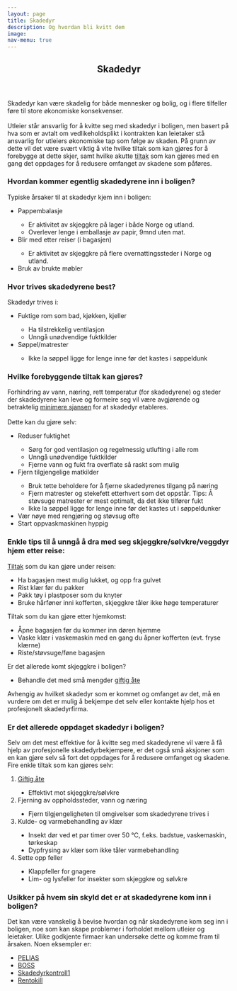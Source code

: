 ```yaml
---
layout: page
title: Skadedyr
description: Og hvordan bli kvitt dem
image:
nav-menu: true
---
```


<!-- Main -->
<div id="main" class="alt">

<!-- One -->
<section id="one">
	<div class="inner">
		<header class="major">
			<h1>Skadedyr</h1>
		</header>

<!-- Content -->
<p>Skadedyr kan være skadelig for både mennesker og bolig, og i flere tilfeller føre til store
økonomiske konsekvenser.<br>
<br>Utleier står ansvarlig for å kvitte seg med skadedyr i boligen, men basert på hva som er
avtalt om vedlikeholdsplikt i kontrakten kan leietaker stå ansvarlig for utleiers økonomiske
tap som følge av skaden. På grunn av dette vil det være svært viktig å vite hvilke tiltak som
kan gjøres for å forebygge at dette skjer, samt hvilke akutte <a href="https://www.htu.no/artikler/skadedyr">tiltak</a> som kan gjøres med en gang det oppdages for å redusere omfanget av skadene som påføres.
</p>

<h3 id="content">Hvordan kommer egentlig skadedyrene inn i boligen?</h3>
<p>Typiske årsaker til at skadedyr kjem inn i boligen:
	<ul style="list-style-type:disc;">
		<li>Pappembalasje</li>
			<ul style="list-style-type:circle">
				<li>Er aktivitet av skjeggkre på lager i både Norge og utland.</li>
				<li>Overlever lenge i emballasje av papir, 9mnd uten mat.</li>
			</ul>
		<li>Blir med etter reiser (i bagasjen)</li>
			<ul style="list-style-type:circle">
				<li>Er aktivitet av skjeggkre på flere overnattingssteder i Norge og utland.</li>
			</ul>
		<li>Bruk av brukte møbler</li>
	</ul>  
</p>

<div class="row">
	<div class="6u 12u$(small)">
		<h3>Hvor trives skadedyrene best?</h3>
		<p>Skadedyr trives i:
			<ul style="lsit-style-type:disc">
				<li>Fuktige rom som bad, kjøkken, kjeller</li>
					<ul style="list-style-type:circle">
						<li>Ha tilstrekkelig ventilasjon</li>
						<li>Unngå unødvendige fuktkilder</li>
					</ul>
				<li>Søppel/matrester</li>
					<ul style="list-style-type:circle">
							<li>Ikke la søppel ligge for lenge inne før det kastes i søppeldunk</li>
					</ul>
			</ul>
		</p>
	</div>
	<div class="6u$ 12u$(small)">
		<h3>Hvilke forebyggende tiltak kan gjøres?</h3>
		<p>Forhindring av vann, næring, rett temperatur (for skadedyrene) og steder der skadedyrene kan leve og formeire seg vil være avgjørende og betraktelig <a href="https://www.fhi.no/nettpub/skadedyrveilederen/forebygging-av-skadedyrangrep/forebygging-av-skadedyrangrep/">minimere sjansen</a> for at skadedyr etableres.<br>
		<br>Dette kan du gjøre selv:
			<ul style="lsit-style-type:disc">
				<li>Reduser fuktighet</li>
					<ul style="list-style-type:circle">
						<li>Sørg for god ventilasjon og regelmessig utlufting i alle rom</li>
						<li>Unngå unødvendige fuktkilder</li>
						<li>Fjerne vann og fukt fra overflate så raskt som mulig</li>
					</ul>
				<li>Fjern tilgjengelige matkilder</li>
					<ul style="list-style-type:circle">
							<li>Bruk tette beholdere for å fjerne skadedyrenes tilgang på næring</li>
							<li>Fjern matrester og stekefett etterhvert som det oppstår. Tips: Å støvsuge matrester er mest optimalt, da det ikke tilfører fukt</li>
							<li>Ikke la søppel ligge for lenge inne før det kastes ut i søppeldunker</li>
					</ul>
				<li>Vær nøye med rengjøring og støvsug ofte</li>
				<li>Start oppvaskmaskinen hyppig</li>
			</ul>
		</p>
	</div>
</div>

<h3 id="content">Enkle tips til å unngå å dra med seg skjeggkre/sølvkre/veggdyr hjem etter reise:</h3>
<p><a href="https://skjeggkre.info/hva-er-skjeggkre/hvordan-unnga-forebygge-for-skjeggkre">Tiltak</a> som du kan gjøre under reisen:
	<ul style="list-style-type:disc">
		<li>Ha bagasjen mest mulig lukket, og opp fra gulvet</li>
		<li>Rist klær før du pakker</li>
		<li>Pakk tøy i plastposer som du knyter</li>
		<li>Bruke hårføner inni kofferten, skjeggkre tåler ikke høge temperaturer</li>
	</ul>
Tiltak som du kan gjøre etter hjemkomst:
	<ul style="list-style-type:disc">
		<li>Åpne bagasjen før du kommer inn døren hjemme</li>
		<li>Vaske klær i vaskemaskin med en gang du åpner kofferten (evt. fryse klærne)</li>
		<li>Riste/støvsuge/føne bagasjen</li>
	</ul>
Er det allerede komt skjeggkre i boligen?
	<ul style="list-style-type:disc">
		<li>Behandle det med små mengder <a href="https://www.gjensidige.no/godtforberedt/content/her-trives-skadedyrene-best">giftig åte</a></li>
	</ul>
Avhengig av hvilket skadedyr som er kommet og omfanget av det, må en vurdere om det er
mulig å bekjempe det selv eller kontakte hjelp hos et profesjonelt skadedyrfirma.
</p>

<h3 id="content">Er det allerede oppdaget skadedyr i boligen?</h3>
<p>Selv om det mest effektive for å kvitte seg med skadedyrene vil være å få hjelp av profesjonelle skadedyrbekjempere, er det også små aksjoner som en kan gjøre selv så fort det oppdages for å redusere omfanget og skadene.<br>
Fire enkle tiltak som kan gjøres selv:
	<ol>
		<li><a href="https://www.gjensidige.no/godtforberedt/content/her-trives-skadedyrene-best">Giftig åte</a></li>
			<ul style="list-style-type:disc">
				<li>Effektivt mot skjeggkre/sølvkre</li>
			</ul>
		<li>Fjerning av oppholdssteder, vann og næring</li>
			<ul style="list-style-type:disc">
				<li>Fjern tilgjengeligheten til omgivelser som skadedyrene trives i</li>
			</ul>
		<li>Kulde- og varmebehandling av klær</li>
			<ul style="list-style-type:disc">
				<li>Insekt dør ved et par timer over 50 &deg;C, f.eks. badstue, vaskemaskin, tørkeskap</li>
				<li>Dypfrysing av klær som ikke tåler varmebehandling</li>
			</ul>
		<li>Sette opp feller</li>
			<ul style="list-style-type:disc">
				<li>Klappfeller for gnagere</li>
				<li>Lim- og lysfeller for insekter som skjeggkre og sølvkre</li>
			</ul>
	</ol>
</p>

<h3 id="content">Usikker på hvem sin skyld det er at skadedyrene kom inn i boligen?</h3>
<p>Det kan være vanskelig å bevise hvordan og når skadedyrene kom seg inn i boligen, noe som kan skape problemer i forholdet mellom utleier og leietaker. Ulike godkjente firmaer kan undersøke dette og komme fram til årsaken. Noen eksempler er:
	<ul style="list-style-type:disc">
		<li><a href="https://pelias.no/?gclid=Cj0KCQiAgaGgBhC8ARIsAAAyLfGKodRjrbDuLKtK9bEl90AoBbCgaftwWPY3yKvsuluQhPzl2n-qEiUaAn_KEALw_wcB">PELIAS</a></li>
		<li><a href="https://boss.no/?gclid=CjwKCAiAjPyfBhBMEiwAB2CCIgbvW8rucS8vRQNegJWckYri2hXBOszw87VdZDUUCT8sQH2nT32TBxoCZoIQAvD_BwEhttps://www.nesthood.no/">BOSS</a></li>
		<li><a href="https://www.skadedyrkontroll1.no/ta-kontakt/">Skadedyrkontroll1</a></li>
		<li><a href="https://www.rentokil.com/no/kontakt-oss/">Rentokill</a></li>
	</ul>
</p>

</div>
</section>
</div>
